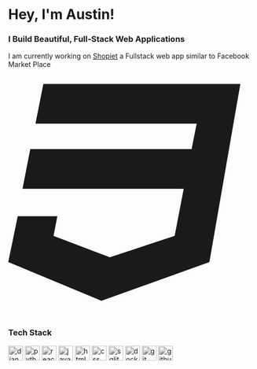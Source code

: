 # Hey, I'm Austin!

### I Build Beautiful, Full-Stack Web Applications

I am currently working on [Shopiet](https://github.com/AustinMaturure/Shopiet) a Fullstack web app similar to Facebook Market Place
<svg aria-hidden="true" focusable="false" data-prefix="fab" data-icon="css3" class="svg-inline--fa fa-css3 " role="img" xmlns="http://www.w3.org/2000/svg" viewBox="0 0 512 512"><path fill="currentColor" d="M480 32l-64 368-223.3 80L0 400l19.6-94.8h82l-8 40.6L210 390.2l134.1-44.4 18.8-97.1H29.5l16-82h333.7l10.5-52.7H56.3l16.3-82H480z"></path></svg>

### Tech Stack 

<div align="left">
  <img src="https://skillicons.dev/icons?i=django" height="30" alt="django logo" style="filter: grayscale(100%);" />
  <img src="https://skillicons.dev/icons?i=python" height="30" alt="python logo" style="filter: grayscale(100%);" />
  <img src="https://skillicons.dev/icons?i=react" height="30" alt="react logo" style="filter: grayscale(100%);" />
  <img src="https://skillicons.dev/icons?i=javascript" height="30" alt="javascript logo" style="filter: grayscale(100%);" />
  <img src="https://skillicons.dev/icons?i=html" height="30" alt="html logo" style="filter: grayscale(100%);" />
  <img src="https://skillicons.dev/icons?i=css" height="30" alt="css logo" style="filter: grayscale(100%);" />
  <img src="https://skillicons.dev/icons?i=sqlite" height="30" alt="sqlite logo" style="filter: grayscale(100%);" />
  <img src="https://skillicons.dev/icons?i=docker" height="30" alt="docker logo" style="filter: grayscale(100%);" />
  <img src="https://skillicons.dev/icons?i=git" height="30" alt="git logo" style="filter: grayscale(100%);" />
  <img src="https://skillicons.dev/icons?i=github" height="30" alt="github logo" style="filter: grayscale(100%);" />
  <img src="https://skillicons.dev/icons?
    </div>
